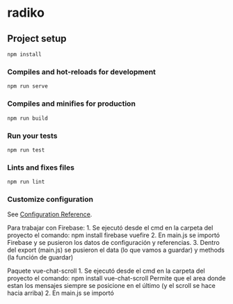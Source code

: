 # radiko

## Project setup
```
npm install
```

### Compiles and hot-reloads for development
```
npm run serve
```

### Compiles and minifies for production
```
npm run build
```

### Run your tests
```
npm run test
```

### Lints and fixes files
```
npm run lint
```

### Customize configuration
See [Configuration Reference](https://cli.vuejs.org/config/).

Para trabajar con Firebase:
	1. Se ejecutó desde el cmd en la carpeta del proyecto el comando:
		npm install firebase vuefire
	2. En main.js se importó Firebase y se pusieron los datos de configuración y referencias.
	3. Dentro del export (main.js) se pusieron el data (lo que vamos a guardar) y methods (la función de guardar)

Paquete vue-chat-scroll
	1. Se ejecutó desde el cmd en la carpeta del proyecto el comando:
		npm install vue-chat-scroll
	Permite que el area donde estan los mensajes siempre se posicione en el último (y el scroll se hace hacia arriba)
	2. En main.js se importó 